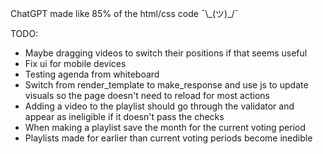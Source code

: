 ChatGPT made like 85% of the html/css code ¯\\\_(ツ)\_\/¯

TODO:
* Maybe dragging videos to switch their positions if that seems useful
* Fix ui for mobile devices
* Testing agenda from whiteboard
* Switch from render_template to make_response and use js to update visuals so the page doesn't need to reload for most actions
* Adding a video to the playlist should go through the validator and appear as ineligible if it doesn't pass the checks
* When making a playlist save the month for the current voting period
* Playlists made for earlier than current voting periods become inedible
